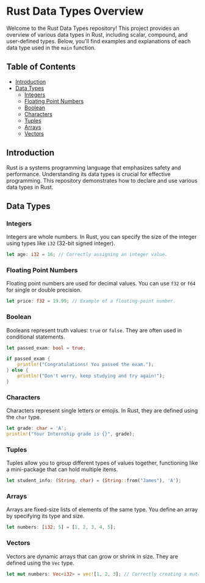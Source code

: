 # Rust Data Types Overview

Welcome to the Rust Data Types repository! This project provides an overview of various data types in Rust, including scalar, compound, and user-defined types. Below, you'll find examples and explanations of each data type used in the `main` function.

## Table of Contents
- [Introduction](#introduction)
- [Data Types](#data-types)
  - [Integers](#integers)
  - [Floating Point Numbers](#floating-point-numbers)
  - [Boolean](#boolean)
  - [Characters](#characters)
  - [Tuples](#tuples)
  - [Arrays](#arrays)
  - [Vectors](#vectors)

## Introduction
Rust is a systems programming language that emphasizes safety and performance. Understanding its data types is crucial for effective programming. This repository demonstrates how to declare and use various data types in Rust.

## Data Types

### Integers
Integers are whole numbers. In Rust, you can specify the size of the integer using types like `i32` (32-bit signed integer).

```rust
let age: i32 = 16; // Correctly assigning an integer value.
```

### Floating Point Numbers
Floating point numbers are used for decimal values. You can use `f32` or `f64` for single or double precision.

```rust
let price: f32 = 19.99; // Example of a floating-point number.
```

### Boolean
Booleans represent truth values: `true` or `false`. They are often used in conditional statements.

```rust
let passed_exam: bool = true;

if passed_exam {
    println!("Congratulations! You passed the exam.");
} else {
    println!("Don't worry, keep studying and try again!");
}
```

### Characters
Characters represent single letters or emojis. In Rust, they are defined using the `char` type.

```rust
let grade: char = 'A';
println!("Your Internship grade is {}", grade);
```

### Tuples
Tuples allow you to group different types of values together, functioning like a mini-package that can hold multiple items.

```rust
let student_info: (String, char) = (String::from("James"), 'A');
```

### Arrays
Arrays are fixed-size lists of elements of the same type. You define an array by specifying its type and size.

```rust
let numbers: [i32; 5] = [1, 2, 3, 4, 5];
```

### Vectors
Vectors are dynamic arrays that can grow or shrink in size. They are defined using the `Vec` type.

```rust
let mut numbers: Vec<i32> = vec![1, 2, 3]; // Correctly creating a mutable vector.
```
